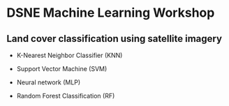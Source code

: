 # DSNE Machine Learning Workshop
## Land cover classification using satellite imagery

* K-Nearest Neighbor Classifier (KNN)

* Support Vector Machine (SVM)

* Neural network (MLP)

* Random Forest Classification (RF)
